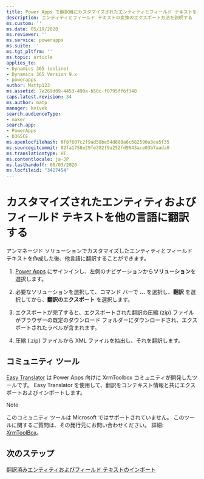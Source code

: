 ```yaml
---
title: Power Apps で翻訳用にカスタマイズされたエンティティとフィールド テキストをエクスポートする | MicrosoftDocs
description: エンティティとフィールド テキストの変換のエクスポート方法を説明する
ms.custom: ''
ms.date: 05/19/2020
ms.reviewer: ''
ms.service: powerapps
ms.suite: ''
ms.tgt_pltfrm: ''
ms.topic: article
applies_to:
- Dynamics 365 (online)
- Dynamics 365 Version 9.x
- powerapps
author: Mattp123
ms.assetid: 7e269d09-4453-490a-b50c-f0795ff6f348
caps.latest.revision: 34
ms.author: matp
manager: kvivek
search.audienceType:
- maker
search.app:
- PowerApps
- D365CE
ms.openlocfilehash: 6f8f607c2f9ad58be54d808a6c682590a3ea5f35
ms.sourcegitcommit: 82fa1758e29fe302f9a252fd9943ace03b7aada0
ms.translationtype: HT
ms.contentlocale: ja-JP
ms.lasthandoff: 06/03/2020
ms.locfileid: "3427454"
---
```

# <a name="translate-customized-entity-and-field-text-into-other-languages"></a>カスタマイズされたエンティティおよびフィールド テキストを他の言語に翻訳する
アンマネージド ソリューションでカスタマイズしたエンティティとフィールド テキストを作成した後、他言語に翻訳することができます。  
  
1. [Power Apps](https://make.powerapps.com/?utm_source=padocs&utm_medium=linkinadoc&utm_campaign=referralsfromdoc) にサインインし、左側のナビゲーションから**ソリューション**を選択します。    
  
2. 必要なソリューションを選択して、コマンド バーで **…** を選択し、**翻訳** を選択してから、**翻訳のエクスポート** を選択します。  

3. エクスポートが完了すると、エクスポートされた翻訳の圧縮 (zip) ファイルがブラウザーの既定のダウンロード フォルダーにダウンロードされ、エクスポートされたラベルが含まれます。
  
4. 圧縮 (.zip) ファイルから XML ファイルを抽出し、それを翻訳します。  

## <a name="community-tools"></a>コミュニティ ツール

[Easy Translator](https://www.xrmtoolbox.com/plugins/MsCrmTools.Translator/) は Power Apps 向けに XrmToolbox コミュニティが開発したツールです。 Easy Translator を使用して、翻訳をコンテキスト情報と共にエクスポートおよびインポートします。 

> [!NOTE]
> このコミュニティ ツールは Microsoft ではサポートされていません。 このツールに関するご質問は、その発行元にお問い合わせください。 詳細: [XrmToolBox](https://www.xrmtoolbox.com)。

## <a name="next-steps"></a>次のステップ  
 [翻訳済みエンティティおよびフィールド テキストのインポート](import-translated-entity-field-text.md)
